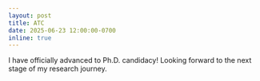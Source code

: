 ```yaml
---
layout: post
title: ATC
date: 2025-06-23 12:00:00-0700
inline: true
---
```


I have officially advanced to Ph.D. candidacy! Looking forward to the next stage of my research journey.